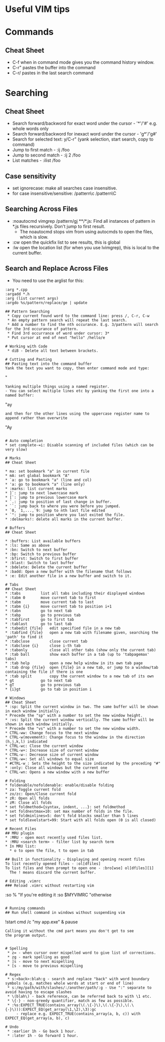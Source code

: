 # Useful VIM tips

# Commands
## Cheat Sheet
 * C-f when in command mode gives you the command history window.
 * C-r" pastes the buffer into the command
 * C-r/ pastes in the last search command

# Searching
## Cheat Sheet
 * Search forward/backword for exact word under the cursor - '*'/'#' e.g. whole words only
 * Search forward/backword for inexact word under the cursor - 'g*'/'g#'  
 * Search for selected text: y/C-r" (yank selection, start search, copy to command)
 * Jump to first match - :ij /foo
 * Jump to second match - :ij 2 /foo
 * List matches - :ilist /foo

## Case sensitivity
 * set ignorecase: make all searches case insensitive.
 * for case insensitive/sensitive: /pattern\c /pattern\C

## Searching Across Files
 * :noautocmd vimgrep /pattern/gj **/*.js: Find all instances of pattern in *.js files recursively. Don't jump to first result.
    - The noautocmd stops vim from using autocmds to open the files, which is slow. 
 * :cw open the quickfix list to see results, this is global
 * :lw open the location list (for when you use lvimgrep), this is local to the current buffer.

## Search and Replace Across Files
 * You need to use the arglist for this:
```
:arg *.cpp 
:argadd *.h
:arg (list current args)
:argdo %s/pattern/replace/ge | update

## Pattern Searching
 * Copy current found word to the command line: press /, C-r, C-w
 * An empty pattern search will repeat the last search.
 * Add a number to find the nth occurance. E.g. 3/pattern will search for the 3rd occurance of pattern.
 * Find 3rd occurrance of word under cursor: 3*
 * Put cursor at end of next "hello" /hello/e

# Working with Code
 * diB - Delete all text between brackets.

# Cutting and Pasting
## Pasting text into the command buffer
Yank the text you want to copy, then enter command mode and type:
```
<c-R> "
```
Yanking multiple things using a named register.
- You can select multiple lines etc by yanking the first one into a named buffer:
  ```
  "ay
  ```
  and then for the other lines using the uppercase register name to append rather than overwrite
  ```
  "Ay
  ```

# Auto completion
 * set complete-=i: Disable scanning of included files (which can be very slow)

# Marks
## Cheat Sheet

 * ma: set bookmark "a" in current file
 * mA: set global bookmark "A"
 * `a: go to bookmark "a" (line and col)
 * 'a: go to bookmark "a" (line only)
 * :marks: list current marks
 * ]`: jump to next lowercase mark
 * [`: jump to previous lowercase mark
 * `.: jump to position of last change in buffer.
 * ``: jump back to where you were before you jumped.
 * `0, `1,...,`9: jump to nth last file edited
 * `": jump to position where you last exited the file.
 * :delmarks!: delete all marks in the current buffer.

# Buffers
## Cheat Sheet

 * :buffers: List available buffers
 * :ls: Same as above
 * :bn: Switch to next buffer
 * :bp: Switch to previous buffer
 * :bfirst: Switch to first buffer
 * :blast: Switch to last buffer
 * :bdelete: Delete the current buffer
 * :badd: Open a new buffer with the filename that follows
 * :e: Edit another file in a new buffer and switch to it.

# Tabs
## Cheat Sheet
 * :tabs         list all tabs including their displayed windows
 * :tabm 0       move current tab to first
 * :tabm         move current tab to last
 * :tabm {i}     move current tab to position i+1
 * :tabn         go to next tab
 * :tabp         go to previous tab
 * :tabfirst     go to first tab
 * :tablast      go to last tab
 * :tabedit {file}   edit specified file in a new tab
 * :tabfind {file}   open a new tab with filename given, searching the 'path' to find it
 * :tabclose         close current tab
 * :tabclose {i}     close i-th tab
 * :tabonly          close all other tabs (show only the current tab)
 * :tab ball         show each buffer in a tab (up to 'tabpagemax' tabs)
 * :tab help         open a new help window in its own tab page
 * :tab drop {file}  open {file} in a new tab, or jump to a window/tab containing the file if there is one
 * :tab split        copy the current window to a new tab of its own
 * gt            go to next tab
 * gT            go to previous tab
 * {i}gt         go to tab in position i

# Windows
## Cheat Sheet
 * :sp: Split the current window in two. The same buffer will be shown in each window initially.
 * Precede the "sp" with a number to set the new window height.
 * :vs: Split the current window vertically. The same buffer will be shown in each window initially.
 * Precede the "vs" with a number to set the new window width.
 * CTRL-ww: Change focus to the next window
 * CTRL-w(movement): Change focus to the window in the direction (h,j,k,l) indicated
 * CTRL-wc: Close the current window
 * CTRL-w+: Increase size of current window
 * CTRL-w-: Decrease size of current window
 * CTRL-w=: Set all windows to equal size
 * #CTRL-w_: Sets the height to the size indicated by the preceding "#"
 * :only: Close all windows but the current one
 * CTRL-wn: Opens a new window with a new buffer

# Folding
 * foldenable/nofoldenable: enable/disable folding
 * za: Toggle current fold
 * zo/zc: Open/Close current fold
 * zR: Open all folds
 * zM: Close all folds
 * set foldmethod={syntax, indent, ...}: set foldmethod
 * set foldnestmax=10: set max number of folds in the file.
 * set foldminlines=5: don't fold blocks smaller than 5 lines
 * set foldlevelstart=99: Start with all folds open (0 is all closed)

# Recent Files
## MRU plugin
 * :MRU - open most recently used files list.
 * :MRU <search term> - filter list by search term
 * In MRU list:
    * o to open the file, t to open in tab

## Built in functionality - Displaying and opening recent files
To list recently opened files - :ol[dfiles]
To list files and then prompt to open one - :bro[wse] ol[dfiles][1]
    The ! means discard the current buffer.

# Editing .vimrc
### Reload .vimrc without restarting vim
```
:so % "If you're editing it
:so $MYVIMRC "otherwise
```

# Running commands
## Run shell command in windows without suspending vim
```
!start cmd /c "my app.exe" & pause
```
Calling it without the cmd part means you don't get to see 
the program output.


# Spelling
 * z= - when cursor over mispelled word to give list of corrections.
 * zg - mark spelling as good
 * ]s - move to next mispelling
 * [s - move to previous mispelling

# Regex
 * s:<back>:blah:g - search and replace "back" with word boundary symbols (e.g. matches whole words at start or end of line)
 * s:/my/path/with/slashes/:/another/path/:g - Use ":" separate to avoid having to escape slashes
 * \(blah\) - back reference, can be referred back to with \1 etc.
 * \{-} - non-greedy quantifier, match as few as possible.
 * :%s:EXPECT_TRUE(contains_array(\(.\{-}\),\(.\{-}\),\(.\{-}\))):EXPECT_EQ(get_array(\1,\2),\3):gc 
     - replace e.g. EXPECT_TRUE(contains_array(a, b, c)) with EXPECT_EQ(get_array(a, b), c)

# Undo
 * :earlier 1h - Go back 1 hour.
 * :later 1h - Go forward 1 hour.
